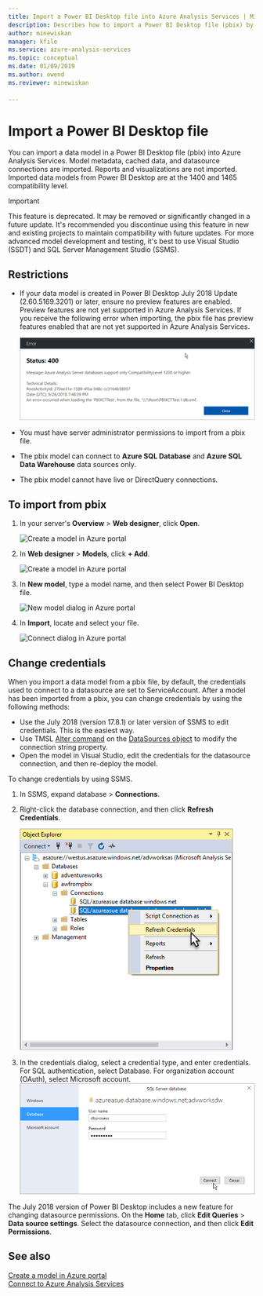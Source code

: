 ```yaml
---
title: Import a Power BI Desktop file into Azure Analysis Services | Microsoft Docs
description: Describes how to import a Power BI Desktop file (pbix) by using Azure portal.
author: minewiskan
manager: kfile
ms.service: azure-analysis-services
ms.topic: conceptual
ms.date: 01/09/2019
ms.author: owend
ms.reviewer: minewiskan

---
```


# Import a Power BI Desktop file

You can import a data model in a Power BI Desktop file (pbix) into Azure Analysis Services. Model metadata, cached data, and datasource connections are imported. Reports and visualizations are not imported. Imported data models from Power BI Desktop are at the 1400 and 1465 compatibility level.

> [!IMPORTANT]
> This feature is deprecated. It may be removed or significantly changed in a future update. It's recommended you discontinue using this feature in new and existing projects to maintain compatibility with future updates. For more advanced model development and testing, it's best to use Visual Studio (SSDT) and SQL Server Management Studio (SSMS).

## Restrictions  

- If your data model is created in Power BI Desktop July 2018 Update (2.60.5169.3201) or later, ensure no preview features are enabled. Preview features are not yet supported in Azure Analysis Services. If you receive the following error when importing, the pbix file has preview features enabled that are not yet supported in Azure Analysis Services.

    ![Compatibility level warning](./media/analysis-services-import-pbix/aas-import-pbix-cl-warning.png)   
- You must have server administrator permissions to import from a pbix file.
- The pbix model can connect to **Azure SQL Database** and **Azure SQL Data Warehouse** data sources only.
- The pbix model cannot have live or DirectQuery connections. 


## To import from pbix

1. In your server's **Overview** > **Web designer**, click **Open**.

    ![Create a model in Azure portal](./media/analysis-services-create-model-portal/aas-create-portal-overview-wd.png)

2. In **Web designer** > **Models**, click **+ Add**.

    ![Create a model in Azure portal](./media/analysis-services-create-model-portal/aas-create-portal-models.png)

3. In **New model**, type a model name, and then select Power BI Desktop file.

    ![New model dialog in Azure portal](./media/analysis-services-import-pbix/aas-import-pbix-new-model.png)

4. In **Import**, locate and select your file.

     ![Connect dialog in Azure portal](./media/analysis-services-import-pbix/aas-import-pbix-select-file.png)

## Change credentials

When you import a data model from a pbix file, by default, the credentials used to connect to a datasource are set to ServiceAccount. After a model has been imported from a pbix, you can change credentials by using the following methods:

- Use the July 2018 (version 17.8.1) or later version of SSMS to edit credentials. This is the easiest way.
- Use TMSL [Alter command](https://docs.microsoft.com/sql/analysis-services/tabular-models-scripting-language-commands/alter-command-tmsl) on the [DataSources object](https://docs.microsoft.com/sql/analysis-services/tabular-models-scripting-language-objects/datasources-object-tmsl) to modify the connection string property. 
- Open the model in Visual Studio, edit the credentials for the datasource connection, and then re-deploy the model.

To change credentials by using SSMS. 

1. In SSMS, expand database > **Connections**. 
2. Right-click the database connection, and then click **Refresh Credentials**. 

    ![Refresh credentials](./media/analysis-services-import-pbix/aas-import-pbix-creds.png)

3. In the credentials dialog, select a credential type, and enter credentials. For SQL authentication, select Database. For organization account (OAuth), select Microsoft account.
    ![Edit credentials](./media/analysis-services-import-pbix/aas-import-pbix-edit-creds.png)

The July 2018 version of Power BI Desktop includes a new feature for changing datasource permissions. On the **Home** tab, click **Edit Queries**  > **Data source settings**. Select the datasource connection, and then click **Edit Permissions**.


## See also

[Create a model in Azure portal](analysis-services-create-model-portal.md)   
[Connect to Azure Analysis Services](analysis-services-connect.md)  
